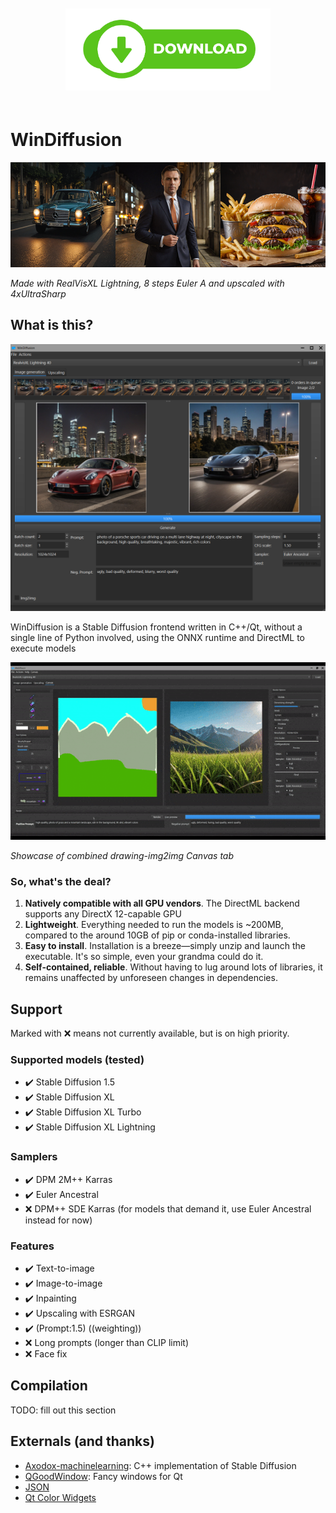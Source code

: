 <p align="center">
    <a href="https://github.com/ZDisket/WinDiffusion/releases">
        <img src="assets/downloadbutton.png" alt="Download" width="328" height="131" style="margin: 20px;">
    </a>
</p>

# WinDiffusion

![](assets/demoreel.png)

*Made with RealVisXL Lightning, 8 steps Euler A and upscaled with 4xUltraSharp*

## What is this?

![](assets/porsches.png)


WinDiffusion is a Stable Diffusion frontend written in C++/Qt, without a single line of Python involved, using the ONNX runtime and DirectML to execute models

![](assets/canvasmountain.gif)

*Showcase of combined drawing-img2img Canvas tab*

### So, what's the deal?

1. **Natively compatible with all GPU vendors**. The DirectML backend supports any DirectX 12-capable GPU
2. **Lightweight**. Everything needed to run the models is ~200MB, compared to the around 10GB of pip or conda-installed libraries.
3. **Easy to install**. Installation is a breeze—simply unzip and launch the executable. It's so simple, even your grandma could do it.
4. **Self-contained, reliable**. Without having to lug around lots of libraries, it remains unaffected by unforeseen changes in dependencies.

## Support

Marked with ❌ means not currently available, but is on high priority.

### Supported models (tested)

- ✔️ Stable Diffusion 1.5
- ✔️ Stable Diffusion XL
- ✔️ Stable Diffusion XL Turbo
- ✔️ Stable Diffusion XL Lightning

### Samplers
- ✔️ DPM 2M++ Karras
- ✔️ Euler Ancestral
- ❌ DPM++ SDE Karras (for models that demand it, use Euler Ancestral instead for now)

### Features
- ✔️ Text-to-image
- ✔️ Image-to-image
- ✔️ Inpainting
- ✔️ Upscaling with ESRGAN
- ✔️ (Prompt:1.5) ((weighting))
- ❌ Long prompts (longer than CLIP limit)
- ❌ Face fix

## Compilation

TODO: fill out this section

## Externals (and thanks)

- [Axodox-machinelearning](https://github.com/axodox/axodox-machinelearning): C++ implementation of Stable Diffusion
- [QGoodWindow](https://github.com/antonypro/QGoodWindow): Fancy windows for Qt
- [JSON](https://github.com/nlohmann/json)
- [Qt Color Widgets](https://gitlab.com/mattbas/Qt-Color-Widgets)



